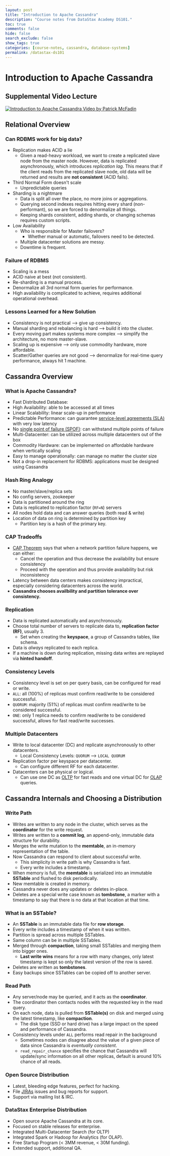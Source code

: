 ```yaml
---
layout: post
title: "Introduction to Apache Cassandra"
description: "Course notes from DataStax Academy DS101."
toc: true
comments: false
hide: false
search_exclude: false
show_tags: true
categories: [course-notes, cassandra, database-systems]
permalink: /datastax-ds101
---
```


# Introduction to Apache Cassandra

## Supplemental Video Lecture

[![Introduction to Apache Cassandra Video by Patrick McFadin](https://img.youtube.com/vi/d7o6a75sfY0/0.jpg)](https://www.youtube.com/watch?v=d7o6a75sfY0 "Introduction to Apache Cassandra Video")

## Relational Overview

### Can RDBMS work for big data?
* Replication makes ACID a lie
    * Given a read-heavy workload, we want to create a replicated slave node from the master node. However, data is replicated asynchronously, which introduces *replication lag*. This means that if the client reads from the replicated slave node, old data will be returned and results are **not consistent** (ACID fails).
* Third Normal Form doesn't scale
    * Unpredictable queries
* Sharding is a nightmare
    * Data is split all over the place, no more joins or aggregations.
    * Querying second indexes requires hitting every shard (non-performant), so we are forced to denormalize all things.
    * Keeping shards consistent, adding shards, or changing schemas requires custom scripts.
* Low Availability
    * Who is responsible for Master failovers?
        * Whether manual or automatic, failovers need to be detected.
    * Multiple datacenter solutions are messy.
    * Downtime is frequent.

### Failure of RDBMS
* Scaling is a mess
* ACID naive at best (not consistent).
* Re-sharding is a manual process.
* Denormalize all 3rd normal form queries for performance.
* High availability is complicated to achieve, requires additional operational overhead.

### Lessons Learned for a New Solution
* Consistency is not practical --> give up consistency.
* Manual sharding and rebalancing is hard --> build it into the cluster.
* Every moving part makes systems more complex --> simplify the architecture, no more master-slave.
* Scaling up is expensive --> only use commodity hardware, more affordable.
* Scatter/Gather queries are not good --> denormalize for real-time query performance, always hit 1 machine.

## Cassandra Overview

### What is Apache Cassandra?
* Fast Distributed Database:
* High Availability: able to be accessed at all times
* Linear Scalability: linear scale-up in performance
* Predictable Performance: can guarantee [service-level agreements (SLA)](https://en.wikipedia.org/wiki/Service-level_agreement) with very low latency
* No [single point of failure (SPOF)](https://en.wikipedia.org/wiki/Single_point_of_failure): can withstand multiple points of failure
* Multi-Datacenter: can be utilized across multiple datacenters out of the box
* Commodity Hardware: can be implemented on affordable hardware when vertically scaling
* Easy to manage operationally: can manage no matter the cluster size
* Not a drop-in replacement for RDBMS: applications must be designed using Cassandra

### Hash Ring Analogy
* No master/slave/replica sets
* No config servers, zookeeper
* Data is partitioned around the ring
* Data is replicated to replication factor (`RF=N`) servers
* All nodes hold data and can answer queries (both read & write)
* Location of data on ring is determined by partition key
    * Partition key is a hash of the primary key.

### CAP Tradeoffs
* [CAP Theorem](https://en.wikipedia.org/wiki/CAP_theorem) says that when a network partition failure happens, we can either:
    * Cancel the operation and thus decrease the availability but ensure consistency
    * Proceed with the operation and thus provide availability but risk inconsistency
* Latency between data centers makes consistency impractical, especially considering datacenters across the world.
* **Cassandra chooses availbility and partition tolerance over consistency.**

### Replication
* Data is replicated automatically and asynchronously.
* Choose total number of servers to replicate data to, **replication factor (RF)**, usually 3.
    * Set when creating the **keyspace**, a group of Cassandra tables, like schema.
* Data is *always* replicated to each replica.
* If a machine is down during replication, missing data writes are replayed via **hinted handoff**.

### Consistency Levels
* Consistency level is set on per query basis, can be configured for read or write.
* `ALL`: all (100%) of replicas must confirm read/write to be considered successful.
* `QUORUM`: majority (51%) of replicas must confirm read/write to be considered successful.
* `ONE`: only 1 replica needs to confirm read/write to be considered successful, allows for fast read/write successes.

### Multiple Datacenters
* Write to local datacenter (DC) and replicate asynchronously to other datacenters.
    * Local Consistency Levels: `QUORUM` --> `LOCAL QUORUM`
* Replication factor per keyspace per datacenter.
    * Can configure different RF for each datacenter.
* Datacenters can be physical or logical.
    * Can use one DC as [OLTP](https://en.wikipedia.org/wiki/Online_transaction_processing) for fast reads and one virtual DC for [OLAP](https://en.wikipedia.org/wiki/Online_analytical_processing) queries.

## Cassandra Internals and Choosing a Distribution

### Write Path
* Writes are written to any node in the cluster, which serves as the **coordinator** for the write request.
* Writes are written to a **commit log**, an append-only, immutable data structure for durability.
* Merges the write mutation to the **memtable**, an in-memory representation of the table.
* Now Cassandra can respond to client about successful write.
    * This simplicity in write path is why Cassandra is fast.
    * Every write includes a timestamp.
* When memory is full, the **memtable** is serialized into an immutable **SSTable** and flushed to disk periodically.
* New memtable is created in memory.
* Cassandra never does any updates or deletes in-place.
* Deletes are a special write case known as **tombstone**, a marker with a timestamp to say that there is no data at that location at that time.

### What is an SSTable?
* An **SSTable** is an immutable data file for **row storage**.
* Every write includes a timestamp of when it was written.
* Partition is spread across multiple SSTables.
* Same column can be in multiple SSTables.
* Merged through **compaction**, taking small SSTables and merging them into bigger ones.
    * **Last write wins** means for a row with many changes, only latest timestamp is kept so only the latest version of the row is saved.
* Deletes are written as **tombstones**.
* Easy backups since SSTables can be copied off to another server.

### Read Path
* Any server/node may be queried, and it acts as the **coordinator**.
* The coordinator then contacts nodes with the requested key in the read query.
* On each node, data is pulled from **SSTable(s)** on disk and merged using the latest timestamp, like **compaction**.
    * The disk type (SSD or hard drive) has a large impact on the speed and performance of Cassandra.
* Consistency levels under `ALL` performs read repair in the background
    * Sometimes nodes can disagree about the value of a given piece of data since Cassandra is *eventually consistent*.
    * `read_repair_chance` specifies the chance that Cassandra will update/sync information on all other replicas, default is around 10% chance of all reads.

### Open Source Distribution
* Latest, bleeding edge features, perfect for hacking.
* File [JIRAs](https://en.wikipedia.org/wiki/Jira_(software)) issues and bug reports for support.
* Support via mailing list & IRC.

### DataStax Enterprise Distribution
* Open source Apache Cassandra at its core.
* Focused on stable releases for enterprise.
* Integrated Multi-Datacenter Search (for OLTP)
* Integrated Spark or Hadoop for Analytics (for OLAP).
* Free Startup Program (< 3MM revenue, < 30M funding).
* Extended support, additional QA.